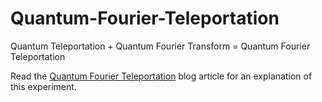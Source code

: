 # Quantum-Fourier-Teleportation
Quantum Teleportation + Quantum Fourier Transform = Quantum Fourier Teleportation
<p>Read the <a href='https://agentanakinai.wordpress.com/2019/09/23/quantum-fourier-teleportation/'>Quantum Fourier Teleportation</a> blog article for an explanation of this experiment.
